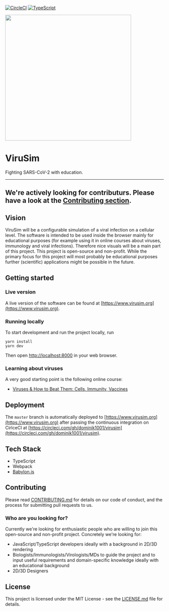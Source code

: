 [![CircleCI](https://circleci.com/gh/openvir/virusim.svg?style=svg)](https://circleci.com/gh/openvir/virusim)
[![TypeScript](https://badges.frapsoft.com/typescript/code/typescript.svg?v=101)](https://github.com/ellerbrock/typescript-badges/)

<img src="https://github.com/openvir/virusim/blob/master/docs/logo/logo.png" width="400">

# ViruSim

Fighting SARS-CoV-2 with education.

---
We're actively looking for contributurs. Please have a look at the [Contributing section](#Contributing).
---

## Vision

ViruSim will be a configurable simulation of a viral infection on a cellular level. The software is intended to be used inside the browser mainly for educational purposes (for example using it in online courses about viruses, immunology and viral infections). Therefore nice visuals will be a main part of this project. This project is open-source and non-profit. While the primary focus for this project will most probably be educational purposes further (scientific) applications might be possible in the future.

## Getting started

### Live version

A live version of the software can be found at [https://www.virusim.org](https://www.virusim.org).

### Running locally

To start development and run the project locally, run

```
yarn install
yarn dev
```

Then open [http://localhost:8000](http://localhost:8000) in your web browser.

### Learning about viruses

A very good starting point is the following online course:
- [Viruses & How to Beat Them: Cells, Immunity, Vaccines](https://courses.edx.org/courses/course-v1:IsraelX+Virus101x+2T2018/)

## Deployment

The `master` branch is automatically deployed to [https://www.virusim.org](https://www.virusim.org) after passing the continuous integration on CirlceCI at [https://circleci.com/gh/dominik1001/virusim](https://circleci.com/gh/dominik1001/virusim).

## Tech Stack

- TypeScript
- Webpack
- [Babylon.js](https://www.babylonjs.com/)

## Contributing

Please read [CONTRIBUTING.md](CONTRIBUTING.md) for details on our code of conduct, and the process for submitting pull requests to us.

### Who are you looking for?

Currently we're looking for enthusiastic people who are willing to join this open-source and non-profit project. Concretely we're looking for:
- JavaScript/TypeScript developers ideally with a background in 2D/3D rendering
- Biologists/Immunologists/Virologists/MDs to guide the project and to input useful requirements and domain-specific knowledge ideally with an educational background
- 2D/3D Designers

## License

This project is licensed under the MIT License - see the [LICENSE.md](LICENSE.md) file for details.
